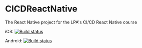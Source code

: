 # CICDReactNative
The React Native project for the LPA's CI/CD React Native course


iOS: [![Build status](https://build.appcenter.ms/v0.1/apps/bf37651d-6dbc-4ac8-9768-da5746d4ae84/branches/dev/badge)](https://appcenter.ms)

Android: [![Build status](https://build.appcenter.ms/v0.1/apps/4ef93919-1ccc-4ba3-8086-0b0825aea1c6/branches/dev/badge)](https://appcenter.ms)

